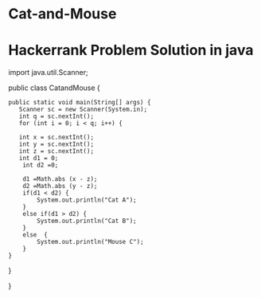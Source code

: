# Cat-and-Mouse
# Hackerrank Problem Solution in java

import java.util.Scanner;

public class CatandMouse {
	
		

	public static void main(String[] args) {
       Scanner sc = new Scanner(System.in);
       int q = sc.nextInt();
       for (int i = 0; i < q; i++) {
		
       int x = sc.nextInt();
       int y = sc.nextInt();
       int z = sc.nextInt();
       int d1 = 0;
		int d2 =0;
		
		d1 =Math.abs (x - z);
		d2 =Math.abs (y - z);
		if(d1 < d2) {
			System.out.println("Cat A");
		}
		else if(d1 > d2) {
			System.out.println("Cat B");
		}
		else  {
			System.out.println("Mouse C"); 
		}
	}
   }
       
}	 
	
